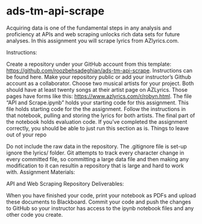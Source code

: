 # ads-tm-api-scrape
Acquiring data is one of the fundamental steps in any analysis and proficiency at APIs and web scraping unlocks rich data sets for future analyses. In this assignment you will scrape lyrics from AZlyrics.com.

Instructions:

Create a repository under your GitHub account from this template: https://github.com/roozbehsadeghian/ads-tm-api-scrape. Instructions can be found here. Make your repository public or add your instructor’s Github account as a collaborator.
Choose two musical artists for your project. Both should have at least twenty songs at their artist page on AZLyrics. Those pages have forms like this: https://www.azlyrics.com/r/robyn.html.
The file “API and Scrape.ipynb” holds your starting code for this assignment.
This file holds starting code for the the assignment. Follow the instructions in that notebook, pulling and storing the lyrics for both artists.
The final part of the notebook holds evaluation code. If you’ve completed the assignment correctly, you should be able to just run this section as is.
Things to leave out of your repo

Do not include the raw data in the repository. The .gitignore file is set-up ignore the lyrics/ folder. Git attempts to track every character change in every committed file, so committing a large data file and then making any modification to it can resultin a repository that is large and hard to work with.
Assignment Materials:

API and Web Scraping Repository
Deliverables:

When you have finished your code, print your notebook as PDFs and upload these documents to Blackboard.
Commit your code and push the changes to GitHub so your instructor has access to the ipynb notebook files and any other code you create.
